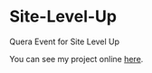 # Site-Level-Up
Quera Event for Site Level Up

You can see my project online [here](https://aakbrhmd.github.io/Site-Level-Up/src/).
